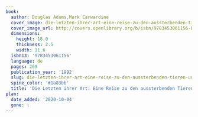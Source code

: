 ```yaml
---
book:
  author: Douglas Adams,Mark Carwardine
  cover_image: die-letzten-ihrer-art-eine-reise-zu-den-aussterbenden-tieren-unserer-erde.jpg
  cover_image_url: http://covers.openlibrary.org/b/isbn/9783453061156-L.jpg
  dimensions:
    height: 18.0
    thickness: 2.5
    width: 11.6
  isbn13: '9783453061156'
  language: de
  pages: 269
  publication_year: '1992'
  slug: die-letzten-ihrer-art-eine-reise-zu-den-aussterbenden-tieren-unserer-erde
  spine_color: '#1a83bb'
  title: 'Die Letzten ihrer Art: Eine Reise zu den aussterbenden Tieren unserer Erde'
plan:
  date_added: '2020-10-04'
  gone: ι
---
```

